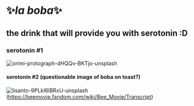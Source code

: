 #  ✨_la boba_✨
## the drink that will provide you with serotonin :D
### serotonin #1
![orimi-protograph-dHQQv-BKTjo-unsplash](https://user-images.githubusercontent.com/91563526/135514211-ed6d6354-99f4-48f2-973f-64145ce9e222.jpg)
#### serotonin #2 (questionable image of boba on toast?)
![lisanto-9PLkI6lBRxU-unsplash](https://user-images.githubusercontent.com/91563526/135514843-8a4d644e-5994-44e5-a0b0-97549655b1fc.jpg)
(https://beemovie.fandom.com/wiki/Bee_Movie/Transcript)
